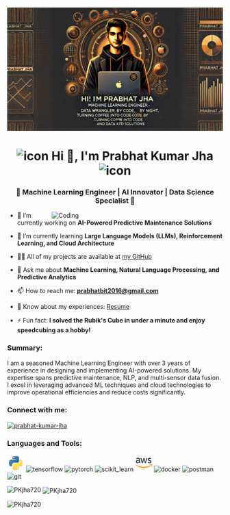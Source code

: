 [![MasterHead](https://github.com/PKjha720/PKjha720/blob/main/make%20your%20readme.jpg)](https://github.com/PKjha720)

<h1 align="center">
  <img src="https://user-images.githubusercontent.com/74038190/213844263-a8897a51-32f4-4b3b-b5c2-e1528b89f6f3.png" alt="icon" width="90" height="90" />
  Hi 👋, I'm Prabhat Kumar Jha   
  <img src="https://user-images.githubusercontent.com/74038190/213844263-a8897a51-32f4-4b3b-b5c2-e1528b89f6f3.png" alt="icon" width="90" height="90" />
</h1>
<h3 align="center">🚀 Machine Learning Engineer | AI Innovator | Data Science Specialist 🚀</h3>
<img align="right" alt="Coding" width="400" src="https://user-images.githubusercontent.com/74038190/236544207-c4f427b3-be04-4cfe-a3d2-2eabb0d2de73.gif">

- 🔭 I’m currently working on **AI-Powered Predictive Maintenance Solutions**

- 🌱 I’m currently learning **Large Language Models (LLMs), Reinforcement Learning, and Cloud Architecture**

- 👨‍💻 All of my projects are available at [my GitHub](https://github.com/PKjha720)

- 💬 Ask me about **Machine Learning, Natural Language Processing, and Predictive Analytics**

- 📫 How to reach me: **[prabhatbit2016@gmail.com](mailto:prabhatbit2016@gmail.com)**

- 📄 Know about my experiences: [Resume](Link)

- ⚡ Fun fact: **I solved the Rubik's Cube in under a minute and enjoy speedcubing as a hobby!**

<h3>Summary:</h3>
<p>
  I am a seasoned Machine Learning Engineer with over 3 years of experience in designing and implementing AI-powered solutions. My expertise spans predictive maintenance, NLP, and multi-sensor data fusion. I excel in leveraging advanced ML techniques and cloud technologies to improve operational efficiencies and reduce costs significantly.
</p>

<h3 align="left">Connect with me:</h3>
<p align="left">
<a href="https://www.linkedin.com/in/prabhat-kumar-jha-46a777100/" target="blank"><img align="center" src="https://raw.githubusercontent.com/rahuldkjain/github-profile-readme-generator/master/src/images/icons/Social/linked-in-alt.svg" alt="prabhat-kumar-jha" height="30" width="40" /></a>
</p>

<h3 align="left">Languages and Tools:</h3>
<p align="left">
  <img src="https://raw.githubusercontent.com/devicons/devicon/master/icons/python/python-original.svg" alt="python" width="40" height="40"/>
  <img src="https://www.vectorlogo.zone/logos/tensorflow/tensorflow-icon.svg" alt="tensorflow" width="40" height="40"/>
  <img src="https://www.vectorlogo.zone/logos/pytorch/pytorch-icon.svg" alt="pytorch" width="40" height="40"/>
  <img src="https://upload.wikimedia.org/wikipedia/commons/0/05/Scikit_learn_logo_small.svg" alt="scikit_learn" width="40" height="40"/>
  <img src="https://raw.githubusercontent.com/devicons/devicon/master/icons/amazonwebservices/amazonwebservices-original-wordmark.svg" alt="aws" width="40" height="40"/>
  <img src="https://www.vectorlogo.zone/logos/docker/docker-icon.svg" alt="docker" width="40" height="40"/>
  <img src="https://www.vectorlogo.zone/logos/getpostman/getpostman-icon.svg" alt="postman" width="40" height="40"/>
  <img src="https://www.vectorlogo.zone/logos/git-scm/git-scm-icon.svg" alt="git" width="40" height="40"/>
</p>

<p><img align="left" src="https://github-readme-stats.vercel.app/api/top-langs?username=PKjha720&show_icons=true&locale=en&layout=compact" alt="PKjha720" /></p>

<p>&nbsp;<img align="center" src="https://github-readme-stats.vercel.app/api?username=PKjha720&show_icons=true&locale=en" alt="PKjha720" /></p>

<p><img align="center" src="https://github-readme-streak-stats.herokuapp.com/?user=PKjha720&" alt="PKjha720" /></p>
